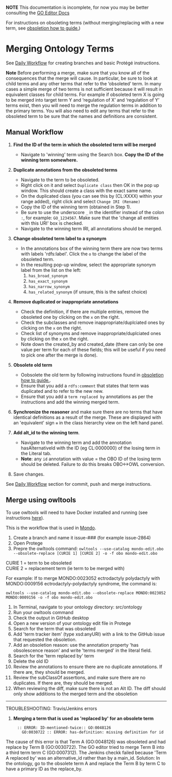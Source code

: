 **NOTE** This documentation is incomplete, for now you may be better consulting the [GO Editor Docs](http://wiki.geneontology.org/index.php/Ontology_Editing_Guide)

For instructions on obsoleting terms (without merging/replacing with a new term, see [obsoletion how to guide.](obsolete-term.md))

# Merging Ontology Terms

See [Daily Workflow](daily-curator-workflow.md) for creating branches and basic Protégé instructions.

**Note** Before performing a merge, make sure that you know all of the consequences that the merge will cause. In particular, be sure to look at child terms and any other terms that refer to the ‘obsoleted’ term. In many cases a simple merge of two terms is not sufficient because it will result in equivalent classes for child terms. For example if obsoleted term X is going to be merged into target term Y and ‘regulation of X’ and ‘regulation of Y’ terms exist, then you will need to merge the regulation terms in addition to the primary terms. You will also need to edit any terms that refer to the obsoleted term to be sure that the names and definitions are consistent.

## Manual Workflow

1. **Find the ID of the term in which the obsoleted term will be merged**
   - Navigate to 'winning' term using the Search box. **Copy the ID of the winning term somewhere.**
2. **Duplicate annotations from the obsoleted terms**

   - Navigate to the term to be obsoleted.
   - Right click on it and select `Duplicate class` then OK in the pop up window. This should create a class with the exact same name.
   - On the duplicated class (you can see this by (CL:XXXX) within your range added), right click and select `Change IRI (Rename)`
   - Copy the ID of the winning term (obtained in Step 1).
   - Be sure to use the underscore `_` in the identifier instead of the colon `:`, for example: `GO_1234567`. Make sure that the 'change all entities with this URI' box is checked.
   - Navigate to the winning term IRI, all annotations should be merged.

3. **Change obsoleted term label to a synonym**

   - In the annotations box of the winning term there are now two terms with labels 'rdfs:label'. Click the `o` to change the label of the obsoleted term.
   - In the resulting pop-up window, select the appropriate synonym label from the list on the left:
     1. `has_broad_synonym`
     2. `has_exact_synonym`
     3. `has_narrow_synonym`
     4. `has_related_synonym` (if unsure, this is the safest choice)

4. **Remove duplicated or inappropriate annotations**

   - Check the definition, if there are multiple entries, remove the obsoleted one by clicking on the `x` on the right.
   - Check the subclasses and remove inappropriate/duplciated ones by clicking on the `x` on the right.
   - Check list of synonyms and remove inappropriate/duplciated ones by clicking on the `x` on the right.
   - Note down the created_by and created_date (there can only be one value per term for each of these fields; this will be useful if you need to pick one after the merge is done).

5. **Obsolete old term**
   - Oobsolete the old term by following instructions found in [obsoletion how to guide.](obsolete-term.md).
   - Ensure that you add a `rdfs:comment` that states that term was duplicated and to refer to the new new.
   - Ensure that you add a `term replaced by` annotations as per the instructions and add the winning merged term.
6. **Synchronize the reasoner** and make sure there are no terms that have identical definitions as a result of the merge. These are displayed with an 'equivalent' sign `≡` in the class hierarchy view on the left hand panel.

7. **Add alt_id to the winning term**.
   - Navigate to the winning term and add the annotation hasAlternativeId with the ID (eg CL:0000000) of the losing term in the Literal tab.
   - **Note**: any `id` annotation with value = the OBO ID of the losing term should be deleted. Failure to do this breaks OBO<->OWL conversion.
8. Save changes.

See [Daily Workflow](daily-curator-workflow.md) section for commit, push and merge instructions.

## Merge using owltools

To use owltools will need to have Docker installed and running (see instructions [here](../howto/setup-docker.md)).

This is the workflow that is used in [Mondo](https://mondo.readthedocs.io/en/latest/editors-guide/merging-and-obsoleting/).

1. Create a branch and name it issue-### (for example issue-2864)
1. Open Protege
1. Prepre the owltools command:
   `owltools --use-catalog mondo-edit.obo --obsolete-replace [CURIE 1] [CURIE 2] -o -f obo mondo-edit.obo`

CURIE 1 = term to be obsoleted  
CURIE 2 = replacement term (ie term to be merged with)

For example:
If to merge MONDO:0023052 ectrodactyly polydactyly with MONDO:0009156 ectrodactyly-polydactyly syndrome, the command is:

`owltools --use-catalog mondo-edit.obo --obsolete-replace MONDO:0023052 MONDO:0009156 -o -f obo mondo-edit.obo`

1. In Terminal, navigate to your ontology directory: src/ontology
1. Run your owltools command
1. Check the output in GitHub desktop
1. Open a new version of your ontology edit file in Protege
1. Search for the term that was obsoleted
1. Add 'term tracker item' (type xsd:anyURI) with a link to the GitHub issue that requested the obsoletion.
1. Add an obsoletion reason: use the annotation property 'has obsolescence reason' and write 'terms merged' in the literal field.
1. Search for the 'term replaced by' term
1. Delete the old ID
1. Review the annotations to ensure there are no duplicate annotations. If there are, they should be merged.
1. Review the subClassOf assertions, and make sure there are no duplicates. If there are, they should be merged.
1. When reviewing the diff, make sure there is not an Alt ID. The diff should only show additions to the merged term and the obsoletion

---

TROUBLESHOOTING: Travis/Jenkins errors

1. **Merging a term that is used as 'replaced by' for an obsolete term**

```:: ERROR: ID-mentioned-twice:: GO:0030722
     :: ERROR: ID-mentioned-twice:: GO:0048126
       GO:0030722 :: ERROR: has-definition: missing definition for id
```

The cause of this error is that Term A (GO:0048126) was obsoleted and had replace by Term B (GO:0030722). The GO editor tried to merge Term B into a third term term C (GO:0007312). The Jenkins checkk failed because 'Term A replaced by' was an alternative_id rather than by a main_id.
Solution: In the ontology, go to the obsolete term A and replace the Term B by term C to have a primary ID as the replace_by.
